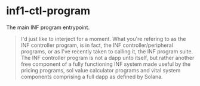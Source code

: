 # inf1-ctl-program

The main INF program entrypoint.

> I'd just like to interject for a moment. What you're refering to as the INF controller program, is in fact, the INF controller/peripheral programs, or as I've recently taken to calling it, the INF program suite. The INF controller program is not a dapp unto itself, but rather another free component of a fully functioning INF system made useful by the pricing programs, sol value calculator programs and vital system components comprising a full dapp as defined by Solana.
